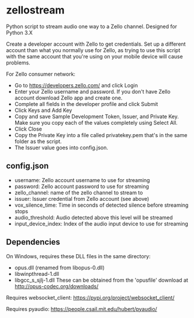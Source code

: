 # zellostream
Python script to stream audio one way to a Zello channel.  Designed for Python 3.X

Create a developer account with Zello to get credentials.  Set up a different account than what you normally use for Zello, as trying to use this script with the same account that you're using on your mobile device will cause problems.  

For Zello consumer network:
- Go to https://developers.zello.com/ and click Login
- Enter your Zello username and password. If you don't have Zello account download Zello app and create one.
- Complete all fields in the developer profile and click Submit
- Click Keys and Add Key
- Copy and save Sample Development Token, Issuer, and Private Key. Make sure you copy each of the values completely using Select All.
- Click Close
- Copy the Private Key into a file called privatekey.pem that's in the same folder as the script.
- The Issuer value goes into config.json.

## config.json
- username:  Zello account username to use for streaming
- password:  Zello account password to use for streaming
- zello_channel:  name of the zello channel to stream to
- issuer:  Issuer credential from Zello account (see above)
- vox_silence_time:  Time in seconds of detected silence before streaming stops
- audio_threshold:  Audio detected above this level will be streamed
- input_device_index:  Index of the audio input device to use for streaming

## Dependencies
On Windows, requires these DLL files in the same directory:
- opus.dll (renamed from libopus-0.dll)
- libwinpthread-1.dll
- libgcc_s_sjlj-1.dll
These can be obtained from the 'opusfile' download at http://opus-codec.org/downloads/

Requires websocket_client:
https://pypi.org/project/websocket_client/

Requires pyaudio:
https://people.csail.mit.edu/hubert/pyaudio/

